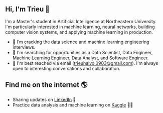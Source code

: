 ## Hi, I'm Trieu 👋
	
I'm a Master's student in Artificial Intelligence at Northeastern University. I'm particularly interested in machine learning, neural networks, building computer vision systems, and applying machine learning in production.
	
* 🌱 I’m cracking the data science and machine learning engineering interviews.
* 💼 I'm searching for opportunities as a Data Scientist, Data Engineer, Machine Learning Engineer, Data Analyst, and Software Engineer.
* 📧 I'm best reached via email (trieuhaivo.0903@gmail.com). I'm always open to interesting conversations and collaboration.

## Find me on the internet 🌎
* Sharing updates on [LinkedIn](https://www.linkedin.com/in/trieuhaivo/) 🤝
* Practice data analysis and machine learning on [Kaggle](https://www.kaggle.com/vhtrieu/code) 👨‍💻
